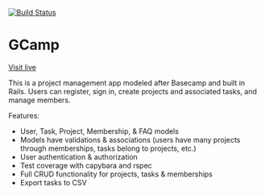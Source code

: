 [![Build Status](https://travis-ci.org/laurenjrichie/gCamp.svg?branch=master)](https://travis-ci.org/laurenjrichie/gCamp)

# GCamp

[Visit live](https://frozen-wildwood-7613.herokuapp.com/)

This is a project management app modeled after Basecamp and built in Rails. Users can register, sign in, create projects and associated tasks, and manage members.

Features: 
- User, Task, Project, Membership, & FAQ models
- Models have validations & associations (users have many projects through memberships, tasks belong to projects, etc.)
- User authentication & authorization
- Test coverage with capybara and rspec
- Full CRUD functionality for projects, tasks & memberships
- Export tasks to CSV

